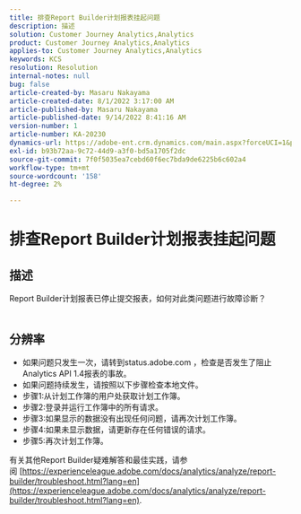 ```yaml
---
title: 排查Report Builder计划报表挂起问题
description: 描述
solution: Customer Journey Analytics,Analytics
product: Customer Journey Analytics,Analytics
applies-to: Customer Journey Analytics,Analytics
keywords: KCS
resolution: Resolution
internal-notes: null
bug: false
article-created-by: Masaru Nakayama
article-created-date: 8/1/2022 3:17:00 AM
article-published-by: Masaru Nakayama
article-published-date: 9/14/2022 8:41:16 AM
version-number: 1
article-number: KA-20230
dynamics-url: https://adobe-ent.crm.dynamics.com/main.aspx?forceUCI=1&pagetype=entityrecord&etn=knowledgearticle&id=bd999166-4811-ed11-b83d-00224808629f
exl-id: b93b72aa-9c72-44d9-a3f0-bd5a1705f2dc
source-git-commit: 7f0f5035ea7cebd60f6ec7bda9de6225b6c602a4
workflow-type: tm+mt
source-wordcount: '158'
ht-degree: 2%

---
```


# 排查Report Builder计划报表挂起问题

## 描述

Report Builder计划报表已停止提交报表，如何对此类问题进行故障诊断？
<br> 

## 分辨率


- 如果问题只发生一次，请转到status.adobe.com ，检查是否发生了阻止Analytics API 1.4报表的事故。
- 如果问题持续发生，请按照以下步骤检查本地文件。
- 步骤1:从计划工作簿的用户处获取计划工作簿。
- 步骤2:登录并运行工作簿中的所有请求。
- 步骤3:如果显示的数据没有出现任何问题，请再次计划工作簿。
- 步骤4:如果未显示数据，请更新存在任何错误的请求。
- 步骤5:再次计划工作簿。


有关其他Report Builder疑难解答和最佳实践，请参阅 [https://experienceleague.adobe.com/docs/analytics/analyze/report-builder/troubleshoot.html?lang=en](https://experienceleague.adobe.com/docs/analytics/analyze/report-builder/troubleshoot.html?lang=en).
